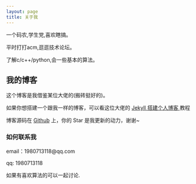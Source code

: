 ```yaml
---
layout: page
title: 关于我 
---
```


一个码农,学生党,喜欢瞎搞。
<p>
平时打打acm,逛逛技术论坛。
<p>
了解c/c++/python,会一些基本的算法。

<p>

### <h2> 我的博客 </h2>  

<p>

这个博客是我借鉴某位大佬的(搬砖挺好的)。

<p>

如果你想搭建一个跟我一样的博客，可以看这位大佬的 
<a href="/2016/10/jekyll_tutorials1/"> Jekyll 搭建个人博客 </a>
教程
<p> 
博客源码在 <a target="_blank" href='https://github.com/wjimin/wjimin.github.io'>Github</a> 上，你的 Star 是我更新的动力，谢谢~

<p> 

<p> 

<p> 


### <h3> 如何联系我 </h3>  

<p> 
email：1980713118@qq.com       
<p> 
qq: 1980713118     
<p> 
如果有喜欢算法的可以一起讨论.
<p> 




